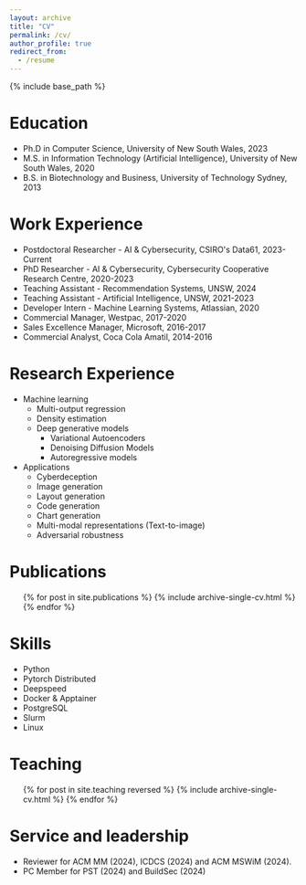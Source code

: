 ```yaml
---
layout: archive
title: "CV"
permalink: /cv/
author_profile: true
redirect_from:
  - /resume
---
```


{% include base_path %}

Education
======
* Ph.D in Computer Science, University of New South Wales, 2023
* M.S. in Information Technology (Artificial Intelligence), University of New South Wales, 2020
* B.S. in Biotechnology and Business, University of Technology Sydney, 2013

Work Experience
======
* Postdoctoral Researcher - AI & Cybersecurity, CSIRO's Data61, 2023-Current
* PhD Researcher - AI & Cybersecurity, Cybersecurity Cooperative Research Centre, 2020-2023
* Teaching Assistant - Recommendation Systems, UNSW, 2024
* Teaching Assistant - Artificial Intelligence, UNSW, 2021-2023
* Developer Intern - Machine Learning Systems, Atlassian, 2020
* Commercial Manager, Westpac, 2017-2020
* Sales Excellence Manager, Microsoft, 2016-2017
* Commercial Analyst, Coca Cola Amatil, 2014-2016

Research Experience
======
* Machine learning
  * Multi-output regression
  * Density estimation
  * Deep generative models 
    * Variational Autoencoders
    * Denoising Diffusion Models
    * Autoregressive models 
* Applications
  * Cyberdeception
  * Image generation
  * Layout generation
  * Code generation
  * Chart generation
  * Multi-modal representations (Text-to-image)
  * Adversarial robustness

Publications
======
  <ul>{% for post in site.publications %}
    {% include archive-single-cv.html %}
  {% endfor %}</ul>


Skills
======
* Python
* Pytorch Distributed
* Deepspeed
* Docker & Apptainer
* PostgreSQL
* Slurm
* Linux

<!--   
Talks
======
  <ul>{% for post in site.talks reversed %}
    {% include archive-single-talk-cv.html  %}
  {% endfor %}</ul> -->
  
Teaching
======
  <ul>{% for post in site.teaching reversed %}
    {% include archive-single-cv.html %}
  {% endfor %}</ul>
  
Service and leadership
======
* Reviewer for ACM MM (2024), ICDCS (2024) and ACM MSWiM (2024).
* PC Member for PST (2024) and BuildSec (2024)